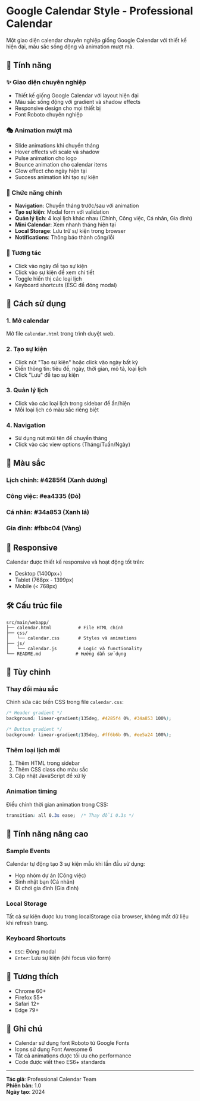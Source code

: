 # Google Calendar Style - Professional Calendar

Một giao diện calendar chuyên nghiệp giống Google Calendar với thiết kế hiện đại, màu sắc sống động và animation mượt mà.

## 🎨 Tính năng

### ✨ Giao diện chuyên nghiệp
- Thiết kế giống Google Calendar với layout hiện đại
- Màu sắc sống động với gradient và shadow effects
- Responsive design cho mọi thiết bị
- Font Roboto chuyên nghiệp

### 🎭 Animation mượt mà
- Slide animations khi chuyển tháng
- Hover effects với scale và shadow
- Pulse animation cho logo
- Bounce animation cho calendar items
- Glow effect cho ngày hiện tại
- Success animation khi tạo sự kiện

### 📅 Chức năng chính
- **Navigation**: Chuyển tháng trước/sau với animation
- **Tạo sự kiện**: Modal form với validation
- **Quản lý lịch**: 4 loại lịch khác nhau (Chính, Công việc, Cá nhân, Gia đình)
- **Mini Calendar**: Xem nhanh tháng hiện tại
- **Local Storage**: Lưu trữ sự kiện trong browser
- **Notifications**: Thông báo thành công/lỗi

### 🎯 Tương tác
- Click vào ngày để tạo sự kiện
- Click vào sự kiện để xem chi tiết
- Toggle hiển thị các loại lịch
- Keyboard shortcuts (ESC để đóng modal)

## 🚀 Cách sử dụng

### 1. Mở calendar
Mở file `calendar.html` trong trình duyệt web.

### 2. Tạo sự kiện
- Click nút "Tạo sự kiện" hoặc click vào ngày bất kỳ
- Điền thông tin: tiêu đề, ngày, thời gian, mô tả, loại lịch
- Click "Lưu" để tạo sự kiện

### 3. Quản lý lịch
- Click vào các loại lịch trong sidebar để ẩn/hiện
- Mỗi loại lịch có màu sắc riêng biệt

### 4. Navigation
- Sử dụng nút mũi tên để chuyển tháng
- Click vào các view options (Tháng/Tuần/Ngày)

## 🎨 Màu sắc

### Lịch chính: #4285f4 (Xanh dương)
### Công việc: #ea4335 (Đỏ)
### Cá nhân: #34a853 (Xanh lá)
### Gia đình: #fbbc04 (Vàng)

## 📱 Responsive

Calendar được thiết kế responsive và hoạt động tốt trên:
- Desktop (1400px+)
- Tablet (768px - 1399px)
- Mobile (< 768px)

## 🛠️ Cấu trúc file

```
src/main/webapp/
├── calendar.html          # File HTML chính
├── css/
│   └── calendar.css       # Styles và animations
├── js/
│   └── calendar.js        # Logic và functionality
└── README.md             # Hướng dẫn sử dụng
```

## 🔧 Tùy chỉnh

### Thay đổi màu sắc
Chỉnh sửa các biến CSS trong file `calendar.css`:

```css
/* Header gradient */
background: linear-gradient(135deg, #4285f4 0%, #34a853 100%);

/* Button gradient */
background: linear-gradient(135deg, #ff6b6b 0%, #ee5a24 100%);
```

### Thêm loại lịch mới
1. Thêm HTML trong sidebar
2. Thêm CSS class cho màu sắc
3. Cập nhật JavaScript để xử lý

### Animation timing
Điều chỉnh thời gian animation trong CSS:

```css
transition: all 0.3s ease;  /* Thay đổi 0.3s */
```

## 🌟 Tính năng nâng cao

### Sample Events
Calendar tự động tạo 3 sự kiện mẫu khi lần đầu sử dụng:
- Họp nhóm dự án (Công việc)
- Sinh nhật bạn (Cá nhân)
- Đi chơi gia đình (Gia đình)

### Local Storage
Tất cả sự kiện được lưu trong localStorage của browser, không mất dữ liệu khi refresh trang.

### Keyboard Shortcuts
- `ESC`: Đóng modal
- `Enter`: Lưu sự kiện (khi focus vào form)

## 🎯 Tương thích

- Chrome 60+
- Firefox 55+
- Safari 12+
- Edge 79+

## 📝 Ghi chú

- Calendar sử dụng font Roboto từ Google Fonts
- Icons sử dụng Font Awesome 6
- Tất cả animations được tối ưu cho performance
- Code được viết theo ES6+ standards

---

**Tác giả**: Professional Calendar Team  
**Phiên bản**: 1.0  
**Ngày tạo**: 2024 